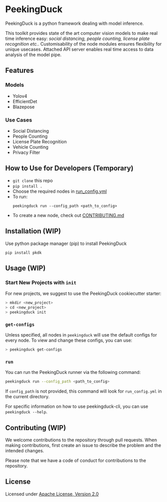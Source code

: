 # PeekingDuck

PeekingDuck is a python framework dealing with model inference.

This toolkit provides state of the art computer vision models to make real time inference easy: *social distancing, people counting, license plate recognition etc.*. Customisability of the node modules ensures flexibility for unique usecases. Attached API server enables real time access to data analysis of the model pipe.

## Features

### Models

- Yolov4
- EfficientDet
- Blazepose

### Use Cases

- Social Distancing
- People Counting
- License Plate Recognition
- Vehicle Counting
- Privacy Filter

## How to Use for Developers (Temporary)

- `git clone` this repo
- `pip install .`
- Choose the required nodes in [run_config.yml](run_config.yml)
- To run:
    ```
    peekingduck run --config_path <path_to_config>
    ```
- To create a new node, check out [CONTRIBUTING.md](CONTRIBUTING.md)




## Installation (WIP)

Use python package manager (pip) to install PeekingDuck

`pip install pkdk`

## Usage (WIP)

### Start New Projects with `init`
For new projects, we suggest to use the PeekingDuck cookiecutter starter:

```bash
> mkdir <new_project>
> cd <new_project>
> peekingduck init
```

### `get-configs`
Unless specified, all nodes in `peekingduck` will use the default configs for every node. To view and change these configs, you can use:

``` bash
> peekingduck get-configs
```

### `run`
You can run the PeekingDuck runner via the following command:

```bash
peekingduck run --config_path <path_to_config>
```

If `config_path` is not provided, this command will look for `run_config.yml` in the current directory.


For specific information on how to use peekingduck-cli, you can use `peekingduck --help`.

## Contributing (WIP)

We welcome contributions to the repository through pull requests. When making contributions, first create an issue to describe the problem and the intended changes.

Please note that we have a code of conduct for contributions to the repository.

## License

Licensed under [Apache License, Version 2.0](LICENSE)

